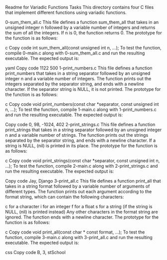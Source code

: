 Readme for Variadic Functions Tasks
This directory contains four C files that implement different functions using variadic functions.

0-sum_them_all.c
This file defines a function sum_them_all that takes in an unsigned integer n followed by a variable number of integers and returns the sum of all the integers. If n is 0, the function returns 0. The prototype for the function is as follows:

c
Copy code
int sum_them_all(const unsigned int n, ...);
To test the function, compile 0-main.c along with 0-sum_them_all.c and run the resulting executable. The expected output is:

yaml
Copy code
1122
500
1-print_numbers.c
This file defines a function print_numbers that takes in a string separator followed by an unsigned integer n and a variable number of integers. The function prints out the integers separated by the separator string, and ends with a newline character. If the separator string is NULL, it is not printed. The prototype for the function is as follows:

c
Copy code
void print_numbers(const char *separator, const unsigned int n, ...);
To test the function, compile 1-main.c along with 1-print_numbers.c and run the resulting executable. The expected output is:

Copy code
0, 98, -1024, 402
2-print_strings.c
This file defines a function print_strings that takes in a string separator followed by an unsigned integer n and a variable number of strings. The function prints out the strings separated by the separator string, and ends with a newline character. If a string is NULL, (nil) is printed in its place. The prototype for the function is as follows:

c
Copy code
void print_strings(const char *separator, const unsigned int n, ...);
To test the function, compile 2-main.c along with 2-print_strings.c and run the resulting executable. The expected output is:

Copy code
Jay, Django
3-print_all.c
This file defines a function print_all that takes in a string format followed by a variable number of arguments of different types. The function prints out each argument according to the format string, which can contain the following characters:

c for a character
i for an integer
f for a float
s for a string (if the string is NULL, (nil) is printed instead)
Any other characters in the format string are ignored. The function ends with a newline character. The prototype for the function is as follows:

c
Copy code
void print_all(const char * const format, ...);
To test the function, compile 3-main.c along with 3-print_all.c and run the resulting executable. The expected output is:

css
Copy code
B, 3, stSchool